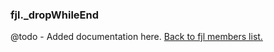 ### fjl._dropWhileEnd
@todo - Added documentation here.
[Back to fjl members list.](#fjl-members-list)
